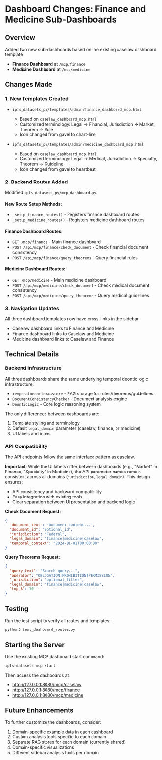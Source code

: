 # Dashboard Changes: Finance and Medicine Sub-Dashboards

## Overview
Added two new sub-dashboards based on the existing caselaw dashboard template:
- **Finance Dashboard** at `/mcp/finance`
- **Medicine Dashboard** at `/mcp/medicine`

## Changes Made

### 1. New Templates Created
- `ipfs_datasets_py/templates/admin/finance_dashboard_mcp.html`
  - Based on `caselaw_dashboard_mcp.html`
  - Customized terminology: Legal → Financial, Jurisdiction → Market, Theorem → Rule
  - Icon changed from gavel to chart-line

- `ipfs_datasets_py/templates/admin/medicine_dashboard_mcp.html`
  - Based on `caselaw_dashboard_mcp.html`
  - Customized terminology: Legal → Medical, Jurisdiction → Specialty, Theorem → Guideline
  - Icon changed from gavel to heartbeat

### 2. Backend Routes Added
Modified `ipfs_datasets_py/mcp_dashboard.py`:

#### New Route Setup Methods:
- `_setup_finance_routes()` - Registers finance dashboard routes
- `_setup_medicine_routes()` - Registers medicine dashboard routes

#### Finance Dashboard Routes:
- `GET /mcp/finance` - Main finance dashboard
- `POST /api/mcp/finance/check_document` - Check financial document consistency
- `POST /api/mcp/finance/query_theorems` - Query financial rules

#### Medicine Dashboard Routes:
- `GET /mcp/medicine` - Main medicine dashboard
- `POST /api/mcp/medicine/check_document` - Check medical document consistency
- `POST /api/mcp/medicine/query_theorems` - Query medical guidelines

### 3. Navigation Updates
All three dashboard templates now have cross-links in the sidebar:
- Caselaw dashboard links to Finance and Medicine
- Finance dashboard links to Caselaw and Medicine
- Medicine dashboard links to Caselaw and Finance

## Technical Details

### Backend Infrastructure
All three dashboards share the same underlying temporal deontic logic infrastructure:
- `TemporalDeonticRAGStore` - RAG storage for rules/theorems/guidelines
- `DocumentConsistencyChecker` - Document analysis engine
- `DeonticLogic` - Core logic reasoning system

The only differences between dashboards are:
1. Template styling and terminology
2. Default `legal_domain` parameter (caselaw, finance, or medicine)
3. UI labels and icons

### API Compatibility
The API endpoints follow the same interface pattern as caselaw.

**Important**: While the UI labels differ between dashboards (e.g., "Market" in Finance, "Specialty" in Medicine), the API parameter names remain consistent across all domains (`jurisdiction`, `legal_domain`). This design ensures:
- API consistency and backward compatibility
- Easy integration with existing tools
- Clear separation between UI presentation and backend logic

**Check Document Request:**
```json
{
  "document_text": "Document content...",
  "document_id": "optional_id",
  "jurisdiction": "Federal",
  "legal_domain": "finance|medicine|caselaw",
  "temporal_context": "2024-01-01T00:00:00"
}
```

**Query Theorems Request:**
```json
{
  "query_text": "Search query...",
  "operator": "OBLIGATION|PROHIBITION|PERMISSION",
  "jurisdiction": "optional_filter",
  "legal_domain": "finance|medicine|caselaw",
  "top_k": 10
}
```

## Testing

Run the test script to verify all routes and templates:
```bash
python3 test_dashboard_routes.py
```

## Starting the Server

Use the existing MCP dashboard start command:
```bash
ipfs-datasets mcp start
```

Then access the dashboards at:
- http://127.0.0.1:8080/mcp/caselaw
- http://127.0.0.1:8080/mcp/finance
- http://127.0.0.1:8080/mcp/medicine

## Future Enhancements

To further customize the dashboards, consider:
1. Domain-specific example data in each dashboard
2. Custom analysis tools specific to each domain
3. Separate RAG stores for each domain (currently shared)
4. Domain-specific visualizations
5. Different sidebar analysis tools per domain
